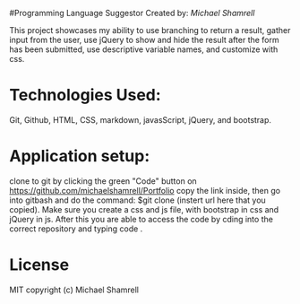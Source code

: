 #Programming Language Suggestor 
Created by: *Michael Shamrell*

This project showcases my ability to use branching to return a result, gather input from the user, use jQuery to show and hide the result after the form has been submitted, use descriptive variable names, and customize with css.

# Technologies Used:
Git, Github, HTML, CSS, markdown, javasScript, jQuery, and bootstrap. 
# Application setup:
clone to git by clicking the green "Code" button on https://github.com/michaelshamrell/Portfolio 
copy the link inside, then go into gitbash and do the command: $git clone (instert url here that you copied). Make sure you create a css and js file,  with bootstrap in css and jQuery in js. After this you are able to access the code by cding into the correct repository and typing code .
# License
MIT
copyright (c) Michael Shamrell
